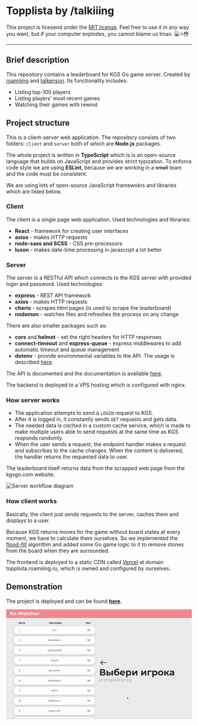 # **Topplista** by /talkiiing

This project is licesend under the [MIT license](LICENSE). Feel free to use it in any way you want, but if your computer explodes, you cannot blame us lmao. 💻🔥😳

---

## Brief description
This repository contains a leaderboard for KGS Go game server. Created by [roamiiing](github.com/roamiiing) and [talkenson](github.com/talkenson). Its functionality includes:
- Listing top-100 players
- Listing players' most recent games
- Watching their games with rewind

## Project structure
This is a client-server web application. The repository consists of two folders: `client` and `server` both of which are **Node.js** packages.

The whole project is written in **TypeScript** which is is an open-source language that builds on JavaScript and provides strict typization. To enforce code style we are using **ESLint**, because we are working in a ~~small~~ team and the code must be consistent.

We are using lots of open-source JavaScript framewokrs and libraries which are listed below.

### Client
The client is a single page web application. Used technologies and libraries:
* **React** - framework for creating user interfaces
* **axios** - makes HTTP requests
* **node-sass and SCSS** - CSS pre-processors
* **luxon** - makes date-time processing in javascript a lot better

### Server
The server is a RESTful API which connects to the KGS server with provided login and password. Used technologies:
* **express** - REST API framework
* **axios** - makes HTTP requests
* **cherio** - scrapes html pages (is used to scrape the leaderboard)
* **nodemon** - watches files and refreshes the process on any change

There are also smaller packages such as:
* **cors** and **helmet** - set the right headers for HTTP responses
* **connect-timeout** and **express-queue** - express middlewares to add automatic timeout and queue management
* **dotenv** - provide environmental variables to the API. The usage is described [here](server/README.md).

The API is documented and the documentation is available [here](server/README.md).

The backend is deployed to a VPS hosting which is configured with nginx.

### How server works
* The application attempts to send a `LOGIN` request to KGS.
* After it is logged in, it constantly sends `GET` requests and gets data.
* The needed data is *cached* in a custom cache service, which is made to make multiple users able to send requests at the same time as KGS responds randomly.
* When the user sends a request, the endpoint handler makes a request and subscribes to the cache changes. When the content is delivered, the handler returns the requested data to user.

The leaderboard itself returns data from the scrapped web page from the kgsgo.com website.

![Server workflow diagram](https://i.ibb.co/s9K0rQb/diagram-server.png)

### How client works
Basically, the client just sends requests to the server, caches them and displays to a user.

Because KGS returns moves for the game without board states at every moment, we have to calculate them ourselves. So we implemented the [flood-fill](https://en.wikipedia.org/wiki/Flood_fill) algorithm and added some Go game logic to it to remove stones from the board when they are surrounded.

The frontend is deployed to a static CDN called [Vercel](vercel.com) at domain topplista.roamiiing.ru, which is owned and configured by ourselves.

## Demonstration

The project is deployed and can be found [**here**](topplista.roamiiing.ru).

![Demonstration](DEMO.gif)
